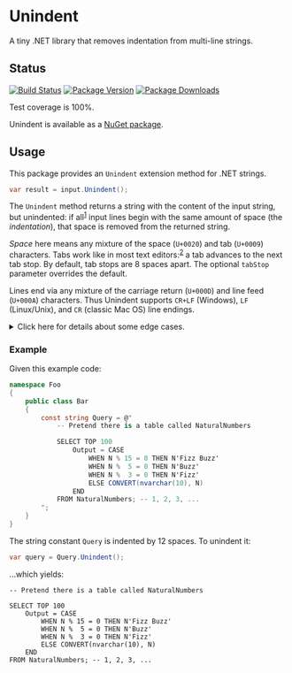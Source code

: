 # Unindent

A tiny .NET library that removes indentation from multi-line strings.

## Status

[![Build Status](https://github.com/sharpjs/Unindent/workflows/Build/badge.svg)](https://github.com/sharpjs/Unindent/actions)
[![Package Version](https://img.shields.io/nuget/v/Unindent.svg)](https://www.nuget.org/packages/Unindent)
[![Package Downloads](https://img.shields.io/nuget/dt/Unindent.svg)](https://www.nuget.org/packages/Unindent)

Test coverage is 100%.

Unindent is available as a [NuGet package](https://www.nuget.org/packages/Unindent).

## Usage

This package provides an `Unindent` extension method for .NET strings.

```csharp
var result = input.Unindent();
```

The `Unindent` method returns a string with the content of the input string,
but unindented: if all<sup>[1](#blank-lines)</sup> input lines begin with the
same amount of space (the *indentation*), that space is removed from the
returned string.

*Space* here means any mixture of the space (`U+0020`) and tab (`U+0009`)
characters.  Tabs work like in most text editors:<sup>[2](#split-tabs)</sup> a
tab advances to the next tab stop.  By default, tab stops are 8 spaces apart.
The optional `tabStop` parameter overrides the default.

Lines end via any mixture of the carriage return (`U+000D`) and line feed
(`U+000A`) characters.  Thus Unindent supports `CR+LF` (Windows), `LF`
(Linux/Unix), and `CR` (classic Mac OS) line endings.

<details>
<summary>Click here for details about some edge cases.</summary>

- <sup><a id="blank-lines">1</a></sup> Unindent ignores *blank* lines (those
  containing only space) when discovering indentation in the input string, but
  the method still removes indentation from blank lines that have it.  See
  [this test](https://github.com/sharpjs/Unindent/blob/4bad5c2249c4e4a4a4976ede12799e0d825bca61/Unindent.Tests/StringExtensionsTests.cs#L155-L158)
  for an example.

- <sup><a id="split-tabs">2</a></sup> If a tab character jumps past the
  computed indentation width, that tab is replaced by space characters in order
  to preserve column alignments present in the input string.  See
  [this test](https://github.com/sharpjs/Unindent/blob/4bad5c2249c4e4a4a4976ede12799e0d825bca61/Unindent.Tests/StringExtensionsTests.cs#L215)
  for an example.

- If the input string ends with trailing space, Unindent removes that space.
  See [this test](https://github.com/sharpjs/Unindent/blob/4bad5c2249c4e4a4a4976ede12799e0d825bca61/Unindent.Tests/StringExtensionsTests.cs#L155-L158)
  for an example.

</details>

### Example

Given this example code:

```csharp
namespace Foo
{
    public class Bar
    {
        const string Query = @"
            -- Pretend there is a table called NaturalNumbers

            SELECT TOP 100
                Output = CASE
                    WHEN N % 15 = 0 THEN N'Fizz Buzz'
                    WHEN N %  5 = 0 THEN N'Buzz'
                    WHEN N %  3 = 0 THEN N'Fizz'
                    ELSE CONVERT(nvarchar(10), N)
                END
            FROM NaturalNumbers; -- 1, 2, 3, ...
        ";
    }
}
```

The string constant `Query` is indented by 12 spaces.  To unindent it:

```csharp
var query = Query.Unindent();
```

...which yields:

```
-- Pretend there is a table called NaturalNumbers

SELECT TOP 100
    Output = CASE
        WHEN N % 15 = 0 THEN N'Fizz Buzz'
        WHEN N %  5 = 0 THEN N'Buzz'
        WHEN N %  3 = 0 THEN N'Fizz'
        ELSE CONVERT(nvarchar(10), N)
    END
FROM NaturalNumbers; -- 1, 2, 3, ...
```

<!--
  Copyright 2022 Jeffrey Sharp

  Permission to use, copy, modify, and distribute this software for any
  purpose with or without fee is hereby granted, provided that the above
  copyright notice and this permission notice appear in all copies.

  THE SOFTWARE IS PROVIDED "AS IS" AND THE AUTHOR DISCLAIMS ALL WARRANTIES
  WITH REGARD TO THIS SOFTWARE INCLUDING ALL IMPLIED WARRANTIES OF
  MERCHANTABILITY AND FITNESS. IN NO EVENT SHALL THE AUTHOR BE LIABLE FOR
  ANY SPECIAL, DIRECT, INDIRECT, OR CONSEQUENTIAL DAMAGES OR ANY DAMAGES
  WHATSOEVER RESULTING FROM LOSS OF USE, DATA OR PROFITS, WHETHER IN AN
  ACTION OF CONTRACT, NEGLIGENCE OR OTHER TORTIOUS ACTION, ARISING OUT OF
  OR IN CONNECTION WITH THE USE OR PERFORMANCE OF THIS SOFTWARE.
-->
